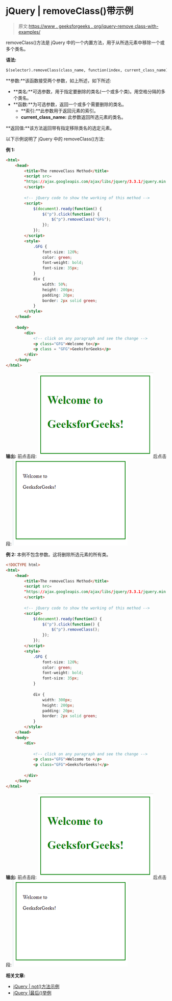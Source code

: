 # jQuery | removeClass()带示例

> 原文:[https://www . geeksforgeeks . org/jquery-remove class-with-examples/](https://www.geeksforgeeks.org/jquery-removeclass-with-examples/)

removeClass()方法是 jQuery 中的一个内置方法，用于从所选元素中移除一个或多个类名。

**语法:**

```html
$(selector).removeClass(class_name, function(index, current_class_name))
```

**参数:**该函数接受两个参数，如上所述，如下所述:

*   **类名:**可选参数，用于指定要删除的类名(一个或多个类)。用空格分隔的多个类名。
*   **函数:**为可选参数，返回一个或多个需要删除的类名。
    *   **索引:**此参数用于返回元素的索引。
    *   **current_class_name:** 此参数返回所选元素的类名。

**返回值:**该方法返回带有指定移除类名的选定元素。

以下示例说明了 jQuery 中的 removeClass()方法:

**例 1:**

```html
<html>
    <head>
        <title>The removeClass Method</title>
        <script src=
        "https://ajax.googleapis.com/ajax/libs/jquery/3.3.1/jquery.min.js">
        </script>

        <!-- jQuery code to show the working of this method -->
        <script>
            $(document).ready(function() {
                $("p").click(function() {
                    $("p").removeClass("GFG");
                });
            });
        </script>
        <style>
            .GFG {
                font-size: 120%;
                color: green;
                font-weight: bold;
                font-size: 35px;
            }
            div {
                width: 50%;
                height: 200px;
                padding: 20px;
                border: 2px solid green;
            }
        </style>
    </head>

    <body>
        <div>
            <!-- click on any paragraph and see the change -->
            <p class="GFG">Welcome to</p>
            <p class = "GFG">GeeksforGeeks</p>
        </div>
    </body>
</html>
```

**输出:**
前点击段:
![](img/119ca97961833d7ac5d1249bf3733ba1.png)后点击段:
![](img/8963356f12fbedfa53c8cfaa2e58c5b2.png)

**例 2:** 本例不包含参数。这将删除所选元素的所有类。

```html
<!DOCTYPE html>
<html>
    <head>
        <title>The removeClass Method</title>
        <script src=
        "https://ajax.googleapis.com/ajax/libs/jquery/3.3.1/jquery.min.js">
        </script>

        <!-- jQuery code to show the working of this method -->
        <script>
            $(document).ready(function() {
                $("p").click(function() {
                    $("p").removeClass();
                });
            });
        </script>
        <style>
            .GFG {
                font-size: 120%;
                color: green;
                font-weight: bold;
                font-size: 35px;
            }

            div {
                width: 300px;
                height: 200px;
                padding: 20px;
                border: 2px solid green;
            }
        </style>
    </head>
    <body>
        <div>

            <!-- click on any paragraph and see the change -->
            <p class="GFG">Welcome to </p>
            <p class="GFG">GeeksforGeeks!</p>

        </div>
    </body>
</html>
```

**输出:**
前点击段:
![](img/119ca97961833d7ac5d1249bf3733ba1.png)后点击段:
![](img/8963356f12fbedfa53c8cfaa2e58c5b2.png)

**相关文章:**

*   [jQuery | not()方法示例](https://www.geeksforgeeks.org/jquery-not-method-with-examples/)
*   [jQuery |最后()举例](https://www.geeksforgeeks.org/jquery-last-with-examples/)